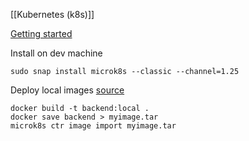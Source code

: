 [[Kubernetes (k8s)]]

[Getting started](https://microk8s.io/docs/getting-started)

Install on dev machine
```
sudo snap install microk8s --classic --channel=1.25
```

Deploy local images [source](https://microk8s.io/docs/registry-images)
```
docker build -t backend:local .
docker save backend > myimage.tar
microk8s ctr image import myimage.tar
```